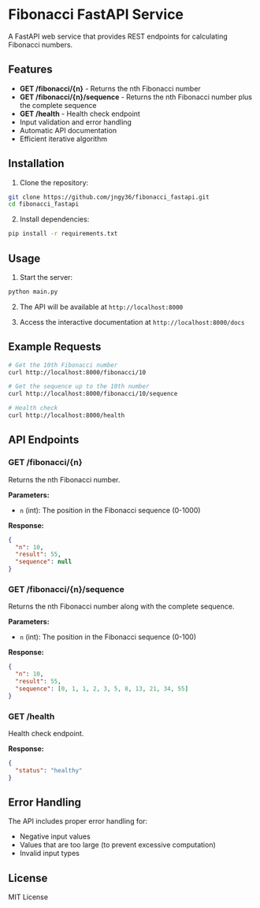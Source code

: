 # Fibonacci FastAPI Service

A FastAPI web service that provides REST endpoints for calculating Fibonacci numbers.

## Features

- **GET /fibonacci/{n}** - Returns the nth Fibonacci number
- **GET /fibonacci/{n}/sequence** - Returns the nth Fibonacci number plus the complete sequence
- **GET /health** - Health check endpoint
- Input validation and error handling
- Automatic API documentation
- Efficient iterative algorithm

## Installation

1. Clone the repository:
```bash
git clone https://github.com/jngy36/fibonacci_fastapi.git
cd fibonacci_fastapi
```

2. Install dependencies:
```bash
pip install -r requirements.txt
```

## Usage

1. Start the server:
```bash
python main.py
```

2. The API will be available at `http://localhost:8000`

3. Access the interactive documentation at `http://localhost:8000/docs`

## Example Requests

```bash
# Get the 10th Fibonacci number
curl http://localhost:8000/fibonacci/10

# Get the sequence up to the 10th number
curl http://localhost:8000/fibonacci/10/sequence

# Health check
curl http://localhost:8000/health
```

## API Endpoints

### GET /fibonacci/{n}
Returns the nth Fibonacci number.

**Parameters:**
- `n` (int): The position in the Fibonacci sequence (0-1000)

**Response:**
```json
{
  "n": 10,
  "result": 55,
  "sequence": null
}
```

### GET /fibonacci/{n}/sequence
Returns the nth Fibonacci number along with the complete sequence.

**Parameters:**
- `n` (int): The position in the Fibonacci sequence (0-100)

**Response:**
```json
{
  "n": 10,
  "result": 55,
  "sequence": [0, 1, 1, 2, 3, 5, 8, 13, 21, 34, 55]
}
```

### GET /health
Health check endpoint.

**Response:**
```json
{
  "status": "healthy"
}
```

## Error Handling

The API includes proper error handling for:
- Negative input values
- Values that are too large (to prevent excessive computation)
- Invalid input types

## License

MIT License
